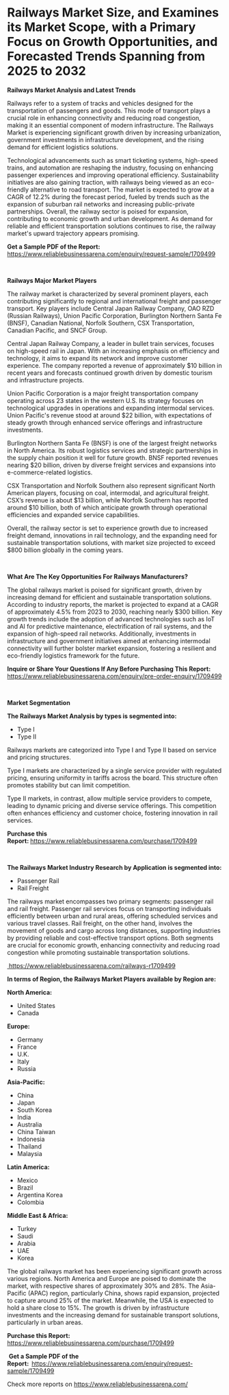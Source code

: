 <p><h1>Railways Market Size, and Examines its Market Scope, with a Primary Focus on Growth Opportunities, and Forecasted Trends Spanning from 2025 to 2032</h1></p><p><strong>Railways Market Analysis and Latest Trends</strong></p>
<p><p>Railways refer to a system of tracks and vehicles designed for the transportation of passengers and goods. This mode of transport plays a crucial role in enhancing connectivity and reducing road congestion, making it an essential component of modern infrastructure. The Railways Market is experiencing significant growth driven by increasing urbanization, government investments in infrastructure development, and the rising demand for efficient logistics solutions. </p><p>Technological advancements such as smart ticketing systems, high-speed trains, and automation are reshaping the industry, focusing on enhancing passenger experiences and improving operational efficiency. Sustainability initiatives are also gaining traction, with railways being viewed as an eco-friendly alternative to road transport. The market is expected to grow at a CAGR of 12.2% during the forecast period, fueled by trends such as the expansion of suburban rail networks and increasing public-private partnerships. Overall, the railway sector is poised for expansion, contributing to economic growth and urban development. As demand for reliable and efficient transportation solutions continues to rise, the railway market's upward trajectory appears promising.</p></p>
<p><strong>Get a Sample PDF of the Report:&nbsp;</strong> <a href="https://www.reliablebusinessarena.com/enquiry/request-sample/1709499?utm_campaign=3286&utm_medium=2&utm_source=Github&utm_content=ia&utm_term=27032025&utm_id=railways">https://www.reliablebusinessarena.com/enquiry/request-sample/1709499</a></p>
<p>&nbsp;</p>
<p><strong>Railways Major Market Players</strong></p>
<p><p>The railway market is characterized by several prominent players, each contributing significantly to regional and international freight and passenger transport. Key players include Central Japan Railway Company, OAO RZD (Russian Railways), Union Pacific Corporation, Burlington Northern Santa Fe (BNSF), Canadian National, Norfolk Southern, CSX Transportation, Canadian Pacific, and SNCF Group.</p><p>Central Japan Railway Company, a leader in bullet train services, focuses on high-speed rail in Japan. With an increasing emphasis on efficiency and technology, it aims to expand its network and improve customer experience. The company reported a revenue of approximately $10 billion in recent years and forecasts continued growth driven by domestic tourism and infrastructure projects.</p><p>Union Pacific Corporation is a major freight transportation company operating across 23 states in the western U.S. Its strategy focuses on technological upgrades in operations and expanding intermodal services. Union Pacific's revenue stood at around $22 billion, with expectations of steady growth through enhanced service offerings and infrastructure investments.</p><p>Burlington Northern Santa Fe (BNSF) is one of the largest freight networks in North America. Its robust logistics services and strategic partnerships in the supply chain position it well for future growth. BNSF reported revenues nearing $20 billion, driven by diverse freight services and expansions into e-commerce-related logistics.</p><p>CSX Transportation and Norfolk Southern also represent significant North American players, focusing on coal, intermodal, and agricultural freight. CSX’s revenue is about $13 billion, while Norfolk Southern has reported around $10 billion, both of which anticipate growth through operational efficiencies and expanded service capabilities.</p><p>Overall, the railway sector is set to experience growth due to increased freight demand, innovations in rail technology, and the expanding need for sustainable transportation solutions, with market size projected to exceed $800 billion globally in the coming years.</p></p>
<p>&nbsp;</p>
<p><strong>What Are The Key Opportunities For Railways Manufacturers?</strong></p>
<p><p>The global railways market is poised for significant growth, driven by increasing demand for efficient and sustainable transportation solutions. According to industry reports, the market is projected to expand at a CAGR of approximately 4.5% from 2023 to 2030, reaching nearly $300 billion. Key growth trends include the adoption of advanced technologies such as IoT and AI for predictive maintenance, electrification of rail systems, and the expansion of high-speed rail networks. Additionally, investments in infrastructure and government initiatives aimed at enhancing intermodal connectivity will further bolster market expansion, fostering a resilient and eco-friendly logistics framework for the future.</p></p>
<p><strong>Inquire or Share Your Questions If Any Before Purchasing This Report:</strong> <a href="https://www.reliablebusinessarena.com/enquiry/pre-order-enquiry/1709499?utm_campaign=3286&utm_medium=2&utm_source=Github&utm_content=ia&utm_term=27032025&utm_id=railways">https://www.reliablebusinessarena.com/enquiry/pre-order-enquiry/1709499</a></p>
<p>&nbsp;</p>
<p><strong>Market Segmentation</strong></p>
<p><strong>The Railways Market Analysis by types is segmented into:</strong></p>
<p><ul><li>Type I</li><li>Type II</li></ul></p>
<p><p>Railways markets are categorized into Type I and Type II based on service and pricing structures. </p><p>Type I markets are characterized by a single service provider with regulated pricing, ensuring uniformity in tariffs across the board. This structure often promotes stability but can limit competition.</p><p>Type II markets, in contrast, allow multiple service providers to compete, leading to dynamic pricing and diverse service offerings. This competition often enhances efficiency and customer choice, fostering innovation in rail services.</p></p>
<p><strong>Purchase this Report:&nbsp;</strong><a href="https://www.reliablebusinessarena.com/purchase/1709499?utm_campaign=3286&utm_medium=2&utm_source=Github&utm_content=ia&utm_term=27032025&utm_id=railways">https://www.reliablebusinessarena.com/purchase/1709499</a></p>
<p>&nbsp;</p>
<p><strong>The Railways Market Industry Research by Application is segmented into:</strong></p>
<p><ul><li>Passenger Rail</li><li>Rail Freight</li></ul></p>
<p><p>The railways market encompasses two primary segments: passenger rail and rail freight. Passenger rail services focus on transporting individuals efficiently between urban and rural areas, offering scheduled services and various travel classes. Rail freight, on the other hand, involves the movement of goods and cargo across long distances, supporting industries by providing reliable and cost-effective transport options. Both segments are crucial for economic growth, enhancing connectivity and reducing road congestion while promoting sustainable transportation solutions.</p></p>
<p><a href="https://www.reliablebusinessarena.com/railways-r1709499?utm_campaign=3286&utm_medium=2&utm_source=Github&utm_content=ia&utm_term=27032025&utm_id=railways">&nbsp;https://www.reliablebusinessarena.com/railways-r1709499</a></p>
<p><strong>In terms of Region, the Railways Market Players available by Region are:</strong></p>
<p>
    <p> <strong> North America: </strong>
        <ul>
            <li>United States</li>
            <li>Canada</li>
        </ul>
        </p> 
    <p> <strong> Europe: </strong>
        <ul>
            <li>Germany</li>
            <li>France</li>
            <li>U.K.</li>
            <li>Italy</li>
            <li>Russia</li>
        </ul>
        </p> 
    <p> <strong> Asia-Pacific: </strong>
        <ul>
            <li>China</li>
            <li>Japan</li>
            <li>South Korea</li>
            <li>India</li>
            <li>Australia</li>
            <li>China Taiwan</li>
            <li>Indonesia</li>
            <li>Thailand</li>
            <li>Malaysia</li>
        </ul>
        </p> 
    <p> <strong> Latin America: </strong>
        <ul>
            <li>Mexico</li>
            <li>Brazil</li>
            <li>Argentina Korea</li>
            <li>Colombia</li>
        </ul>
        </p> 
    <p> <strong> Middle East & Africa: </strong>
        <ul>
            <li>Turkey</li>
            <li>Saudi</li>
            <li>Arabia</li>
            <li>UAE</li>
            <li>Korea</li>
        </ul>
    </p>
    </p>
<p><p>The global railways market has been experiencing significant growth across various regions. North America and Europe are poised to dominate the market, with respective shares of approximately 30% and 28%. The Asia-Pacific (APAC) region, particularly China, shows rapid expansion, projected to capture around 25% of the market. Meanwhile, the USA is expected to hold a share close to 15%. The growth is driven by infrastructure investments and the increasing demand for sustainable transport solutions, particularly in urban areas.</p></p>
<p><strong>Purchase this Report: </strong><a href="https://www.reliablebusinessarena.com/purchase/1709499?utm_campaign=3286&utm_medium=2&utm_source=Github&utm_content=ia&utm_term=27032025&utm_id=railways">https://www.reliablebusinessarena.com/purchase/1709499</a></p>
<p>&nbsp;<strong>Get a Sample PDF of the Report:&nbsp;&nbsp;</strong><a href="https://www.reliablebusinessarena.com/enquiry/request-sample/1709499?utm_campaign=3286&utm_medium=2&utm_source=Github&utm_content=ia&utm_term=27032025&utm_id=railways">https://www.reliablebusinessarena.com/enquiry/request-sample/1709499</a></p>
<p><strong></strong></p>
<p>Check more reports on <a href="https://www.reliablebusinessarena.com/?utm_campaign=3286&utm_medium=2&utm_source=Github&utm_content=ia&utm_term=27032025&utm_id=railways">https://www.reliablebusinessarena.com/</a></p>